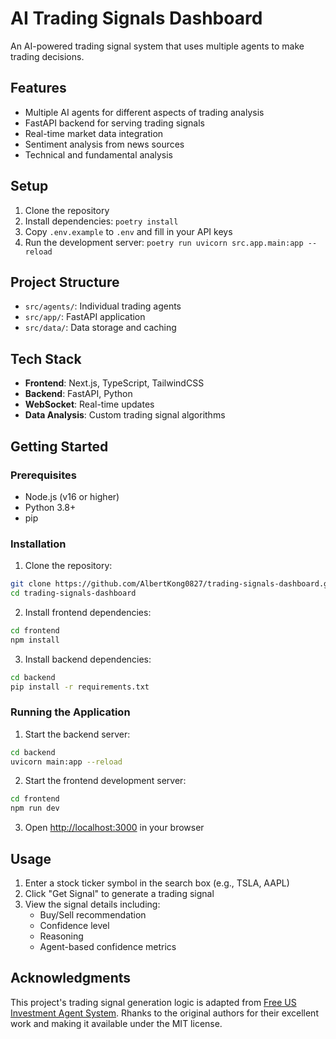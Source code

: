 # AI Trading Signals Dashboard

An AI-powered trading signal system that uses multiple agents to make trading decisions.

## Features

- Multiple AI agents for different aspects of trading analysis
- FastAPI backend for serving trading signals
- Real-time market data integration
- Sentiment analysis from news sources
- Technical and fundamental analysis

## Setup

1. Clone the repository
2. Install dependencies: `poetry install`
3. Copy `.env.example` to `.env` and fill in your API keys
4. Run the development server: `poetry run uvicorn src.app.main:app --reload`

## Project Structure

- `src/agents/`: Individual trading agents
- `src/app/`: FastAPI application
- `src/data/`: Data storage and caching

## Tech Stack

- **Frontend**: Next.js, TypeScript, TailwindCSS
- **Backend**: FastAPI, Python
- **WebSocket**: Real-time updates
- **Data Analysis**: Custom trading signal algorithms

## Getting Started

### Prerequisites

- Node.js (v16 or higher)
- Python 3.8+
- pip

### Installation

1. Clone the repository:

```bash
git clone https://github.com/AlbertKong0827/trading-signals-dashboard.git
cd trading-signals-dashboard
```

2. Install frontend dependencies:

```bash
cd frontend
npm install
```

3. Install backend dependencies:
```bash
cd backend
pip install -r requirements.txt
```

### Running the Application

1. Start the backend server:
```bash
cd backend
uvicorn main:app --reload
```

2. Start the frontend development server:
```bash
cd frontend
npm run dev
```

3. Open [http://localhost:3000](http://localhost:3000) in your browser

## Usage

1. Enter a stock ticker symbol in the search box (e.g., TSLA, AAPL)
2. Click "Get Signal" to generate a trading signal
3. View the signal details including:
   - Buy/Sell recommendation
   - Confidence level
   - Reasoning
   - Agent-based confidence metrics

## Acknowledgments

This project's trading signal generation logic is adapted from [Free US Investment Agent System](https://github.com/24mlight/Free_US_Investment_Agent_System). Rhanks to the original authors for their excellent work and making it available under the MIT license.
